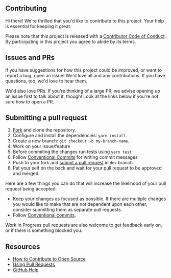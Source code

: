 ## Contributing

[fork]: /fork
[pr]: /compare
[code-of-conduct]: CODE_OF_CONDUCT.md

Hi there! We're thrilled that you'd like to contribute to this project. Your help is essential for keeping it great.

Please note that this project is released with a [Contributor Code of Conduct][code-of-conduct]. By participating in this project you agree to abide by its terms.

## Issues and PRs

If you have suggestions for how this project could be improved, or want to report a bug, open an issue! We'd love all and any contributions. If you have questions, too, we'd love to hear them.

We'd also love PRs. If you're thinking of a large PR, we advise opening up an issue first to talk about it, though! Look at the links below if you're not sure how to open a PR.

## Submitting a pull request

1. [Fork][fork] and clone the repository.
2. Configure and install the dependencies: `yarn install`.
3. Create a new branch: `git checkout -b my-branch-name`.
4. Work on your issue/feature
5. Before commiting the changes run tests using `yarn test`
6. Follow [Conventional Commits](https://www.conventionalcommits.org/en/v1.0.0/) for writing commit messages
7. Push to your fork and [submit a pull request][pr] in `dev` branch
8. Pat your self on the back and wait for your pull request to be approved and merged.

Here are a few things you can do that will increase the likelihood of your pull request being accepted:

-   Keep your changes as focused as possible. If there are multiple changes you would like to make that are not dependent upon each other, consider submitting them as separate pull requests.
-   Follow [Conventional commits](https://www.conventionalcommits.org/en/v1.0.0/).

Work in Progress pull requests are also welcome to get feedback early on, or if there is something blocked you.

## Resources

-   [How to Contribute to Open Source](https://opensource.guide/how-to-contribute/)
-   [Using Pull Requests](https://help.github.com/articles/about-pull-requests/)
-   [GitHub Help](https://help.github.com)
